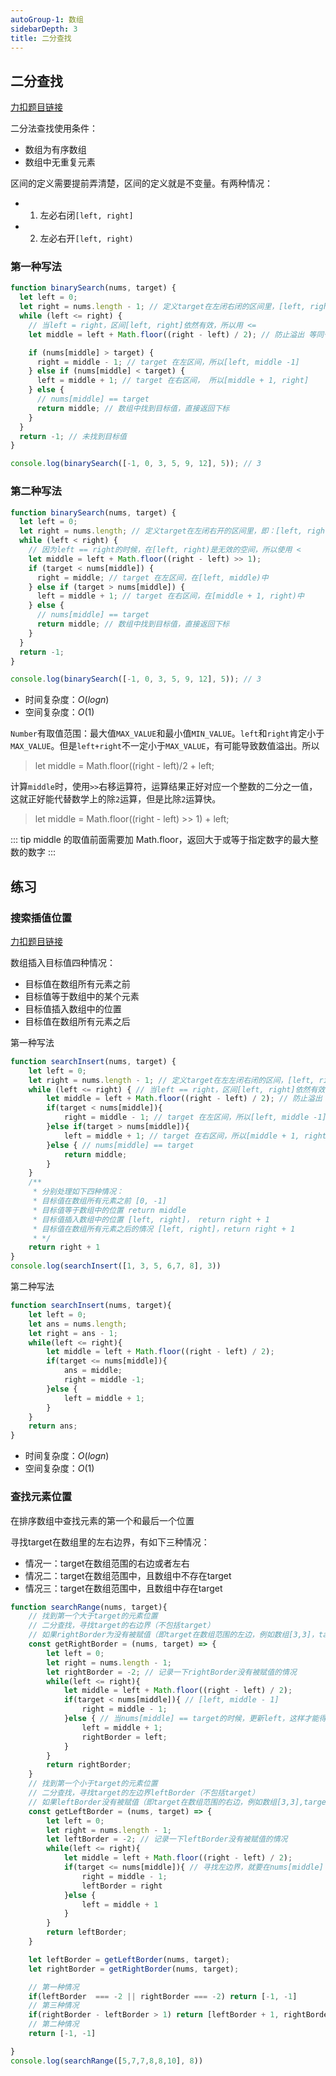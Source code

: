 ```yaml
---
autoGroup-1: 数组
sidebarDepth: 3
title: 二分查找
---
```


## 二分查找
[力扣题目链接](https://leetcode-cn.com/problems/binary-search/)

二分法查找使用条件：

- 数组为有序数组
- 数组中无重复元素

区间的定义需要提前弄清楚，区间的定义就是不变量。有两种情况：

- 1. 左必右闭`[left, right]`
- 2. 左必右开`[left, right)`

### 第一种写法

```js
function binarySearch(nums, target) {
  let left = 0;
  let right = nums.length - 1; // 定义target在左闭右闭的区间里，[left, right]
  while (left <= right) {
    // 当left = right，区间[left, right]依然有效，所以用 <=
    let middle = left + Math.floor((right - left) / 2); // 防止溢出 等同于(left + right) / 2

    if (nums[middle] > target) {
      right = middle - 1; // target 在左区间，所以[left, middle -1]
    } else if (nums[middle] < target) {
      left = middle + 1; // target 在右区间， 所以[middle + 1, right]
    } else {
      // nums[middle] == target
      return middle; // 数组中找到目标值，直接返回下标
    }
  }
  return -1; // 未找到目标值
}

console.log(binarySearch([-1, 0, 3, 5, 9, 12], 5)); // 3
```

### 第二种写法

```js
function binarySearch(nums, target) {
  let left = 0;
  let right = nums.length; // 定义target在左闭右开的区间里，即：[left, right)
  while (left < right) {
    // 因为left == right的时候，在[left, right)是无效的空间，所以使用 <
    let middle = left + Math.floor((right - left) >> 1);
    if (target < nums[middle]) {
      right = middle; // target 在左区间，在[left, middle)中
    } else if (target > nums[middle]) {
      left = middle + 1; // target 在右区间，在[middle + 1, right)中
    } else {
      // nums[middle] == target
      return middle; // 数组中找到目标值，直接返回下标
    }
  }
  return -1;
}

console.log(binarySearch([-1, 0, 3, 5, 9, 12], 5)); // 3
```
- 时间复杂度：$O(logn)$
- 空间复杂度：$O(1)$

`Number`有取值范围：最大值`MAX_VALUE`和最小值`MIN_VALUE`。`left`和`right`肯定小于`MAX_VALUE`。但是`left+right`不一定小于`MAX_VALUE`，有可能导致数值溢出。所以
>let middle = Math.floor((right - left)/2 + left;  

计算`middle`时，使用`>>`右移运算符，运算结果正好对应一个整数的二分之一值，这就正好能代替数学上的除`2`运算，但是比除`2`运算快。

> let middle = Math.floor((right - left) >> 1) + left;

::: tip
middle 的取值前面需要加 Math.floor，返回大于或等于指定数字的最大整数的数字
:::

## 练习
### 搜索插值位置  
[力扣题目链接](https://leetcode-cn.com/problems/search-insert-position/)

数组插入目标值四种情况：
- 目标值在数组所有元素之前
- 目标值等于数组中的某个元素
- 目标值插入数组中的位置
- 目标值在数组所有元素之后

第一种写法
```js
function searchInsert(nums, target) {
    let left = 0;
    let right = nums.length - 1; // 定义target在左左闭右闭的区间，[left, rihgt]
    while (left <= right) { // 当left == right，区间[left, right]依然有效
        let middle = left + Math.floor((right - left) / 2); // 防止溢出 等同于(left + right) / 2
        if(target < nums[middle]){
            right = middle - 1; // target 在左区间，所以[left, middle -1]
        }else if(target > nums[middle]){
            left = middle + 1; // target 在右区间，所以[middle + 1, right]
        }else { // nums[middle] == target
            return middle;
        }
    }
    /**
     * 分别处理如下四种情况：
     * 目标值在数组所有元素之前 [0, -1]
     * 目标值等于数组中的位置 return middle
     * 目标值插入数组中的位置 [left, right]， return right + 1
     * 目标值在数组所有元素之后的情况 [left, right]，return right + 1
     * */ 
    return right + 1
}
console.log(searchInsert([1, 3, 5, 6,7, 8], 3))
```

第二种写法
```js
function searchInsert(nums, target){
    let left = 0;
    let ans = nums.length;
    let right = ans - 1;
    while(left <= right){
        let middle = left + Math.floor((right - left) / 2);
        if(target <= nums[middle]){
            ans = middle;
            right = middle -1;
        }else {
            left = middle + 1;
        }
    }
    return ans;
}
```
- 时间复杂度：$O(logn)$
- 空间复杂度：$O(1)$

### 查找元素位置 
在排序数组中查找元素的第一个和最后一个位置  

寻找target在数组里的左右边界，有如下三种情况：
- 情况一：target在数组范围的右边或者左右
- 情况二：target在数组范围中，且数组中不存在target
- 情况三：target在数组范围中，且数组中存在target

```js
function searchRange(nums, target){
    // 找到第一个大于target的元素位置
    // 二分查找，寻找target的右边界（不包括target）
    // 如果rightBorder为没有被赋值（即target在数组范围的左边，例如数组[3,3]，target为2），为了处理情况一
    const getRightBorder = (nums, target) => {
        let left = 0;
        let right = nums.length - 1;
        let rightBorder = -2; // 记录一下rightBorder没有被赋值的情况
        while(left <= right){
            let middle = left + Math.floor((right - left) / 2);
            if(target < nums[middle]){ // [left, middle - 1]
                right = middle - 1;
            }else { // 当nums[middle] == target的时候，更新left，这样才能得到target的右边界
                left = middle + 1;
                rightBorder = left;
            }
        }
        return rightBorder;
    }
    // 找到第一个小于target的元素位置
    // 二分查找，寻找target的左边界leftBorder（不包括target）
    // 如果leftBorder没有被赋值（即target在数组范围的右边，例如数组[3,3],target为4），为了处理情况一
    const getLeftBorder = (nums, target) => {
        let left = 0;
        let right = nums.length - 1;
        let leftBorder = -2; // 记录一下leftBorder没有被赋值的情况
        while(left <= right){
            let middle = left + Math.floor((right - left) / 2);
            if(target <= nums[middle]){ // 寻找左边界，就要在nums[middle] == target的时候更新right
                right = middle - 1;
                leftBorder = right
            }else {
                left = middle + 1
            }
        }
        return leftBorder;
    }

    let leftBorder = getLeftBorder(nums, target);
    let rightBorder = getRightBorder(nums, target);

    // 第一种情况
    if(leftBorder  === -2 || rightBorder === -2) return [-1, -1]
    // 第三种情况
    if(rightBorder - leftBorder > 1) return [leftBorder + 1, rightBorder - 1];
    // 第二种情况
    return [-1, -1]

}
console.log(searchRange([5,7,7,8,8,10], 8))
```